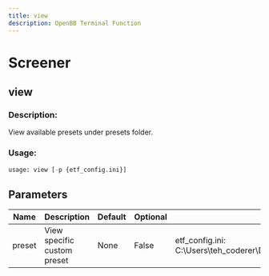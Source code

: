 ```yaml
---
title: view
description: OpenBB Terminal Function
---
```


# Screener

## view

### Description: 

View available presets under presets folder.

### Usage: 
```python
usage: view [-p {etf_config.ini}]
```

## Parameters

| Name | Description | Default | Optional | Choices |
| ---- | ----------- | ------- | -------- | ------- |
| preset | View specific custom preset | None | False | etf_config.ini:  C:\Users\teh_coderer\Documents\GitHub\OpenBBTerminalMine\openbb_terminal\etf\screener\presets\etf_config.ini |


